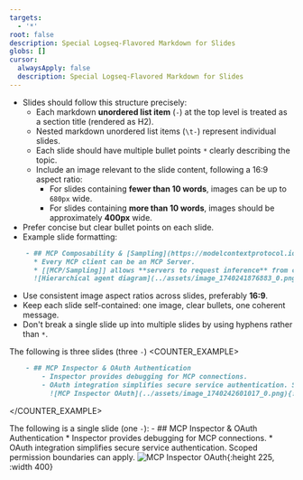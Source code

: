 ```yaml
---
targets:
  - '*'
root: false
description: Special Logseq-Flavored Markdown for Slides
globs: []
cursor:
  alwaysApply: false
  description: Special Logseq-Flavored Markdown for Slides
---
```

- Slides should follow this structure precisely:
	- Each markdown **unordered list item** (`-`) at the top level is treated as a section title (rendered as H2).
	- Nested markdown unordered list items (`\t-`) represent individual slides. 
	- Each slide should have multiple bullet points `*` clearly describing the topic.
	- Include an image relevant to the slide content, following a 16:9 aspect ratio:
		- For slides containing **fewer than 10 words**, images can be up to `680px` wide.
		- For slides containing **more than 10 words**, images should be approximately **400px** wide.
- Prefer concise but clear bullet points on each slide. 
- Example slide formatting:

~~~markdown
	- ## MCP Composability & [Sampling](https://modelcontextprotocol.io/docs/concepts/sampling)
	  * Every MCP client can be an MCP Server.
	  * [[MCP/Sampling]] allows **servers to request inference** from clients, ensuring **control of privacy and cost**.
	  ![Hierarchical agent diagram](../assets/image_1740241876883_0.png){:height 225, :width 400}
~~~

- Use consistent image aspect ratios across slides, preferably **16:9**.
- Keep each slide self-contained: one image, clear bullets, one coherent message.
- Don't break a single slide up into multiple slides by using hyphens rather than `*`. 

The following is three slides (three `-`)
<COUNTER_EXAMPLE>
```markdown
	- ## MCP Inspector & OAuth Authentication
		- Inspector provides debugging for MCP connections.
		- OAuth integration simplifies secure service authentication. Scoped permission boundaries can apply.
		  ![MCP Inspector OAuth](../assets/image_1740242601017_0.png){:height 225, :width 400}
```
</COUNTER_EXAMPLE>

The following is a single slide (one `-`):
<EXAMPLE>
	- ## MCP Inspector & OAuth Authentication
	  * Inspector provides debugging for MCP connections.
	  * OAuth integration simplifies secure service authentication. Scoped permission boundaries can apply.
	  ![MCP Inspector OAuth](../assets/image_1740242601017_0.png){:height 225, :width 400}
</EXAMPLE>
